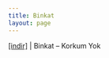 ```yaml
---
title: Binkat
layout: page
---
```


<a href="https://cloud.mail.ru/public/39122098cba9/Binkat%20-%20KorKum%20Yok" target="_blank">[indir]</a>   |   Binkat &#8211; Korkum Yok